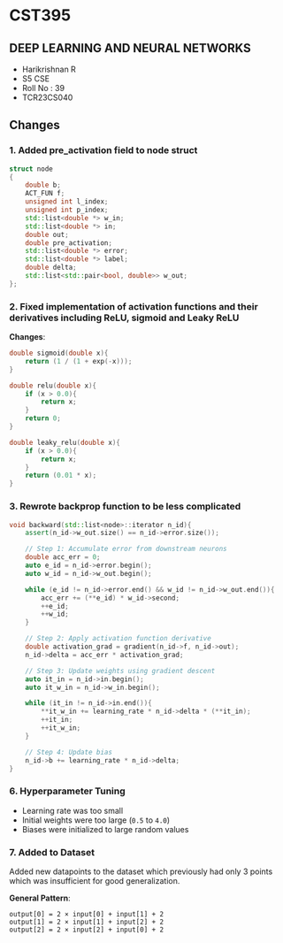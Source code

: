# CST395

## DEEP LEARNING AND NEURAL NETWORKS

- Harikrishnan R <br>
- S5 CSE <br>
- Roll No : 39 <br>
- TCR23CS040

## Changes

### 1. Added pre_activation field to node struct

```cpp
struct node
{
    double b;
    ACT_FUN f;
    unsigned int l_index;
    unsigned int p_index;
    std::list<double *> w_in;
    std::list<double *> in;
    double out;
    double pre_activation;
    std::list<double *> error;
    std::list<double *> label;
    double delta;
    std::list<std::pair<bool, double>> w_out;
};
```

### 2. Fixed implementation of activation functions and their derivatives including ReLU, sigmoid and Leaky ReLU

**Changes**:

```cpp
double sigmoid(double x){
    return (1 / (1 + exp(-x)));
}

double relu(double x){
    if (x > 0.0){
        return x;
    }
    return 0;
}

double leaky_relu(double x){
    if (x > 0.0){
        return x;
    }
    return (0.01 * x);
}
```

### 3. Rewrote backprop function to be less complicated

```cpp
void backward(std::list<node>::iterator n_id){
    assert(n_id->w_out.size() == n_id->error.size());

    // Step 1: Accumulate error from downstream neurons
    double acc_err = 0;
    auto e_id = n_id->error.begin();
    auto w_id = n_id->w_out.begin();

    while (e_id != n_id->error.end() && w_id != n_id->w_out.end()){
        acc_err += (**e_id) * w_id->second;
        ++e_id;
        ++w_id;
    }

    // Step 2: Apply activation function derivative
    double activation_grad = gradient(n_id->f, n_id->out);
    n_id->delta = acc_err * activation_grad;

    // Step 3: Update weights using gradient descent
    auto it_in = n_id->in.begin();
    auto it_w_in = n_id->w_in.begin();

    while (it_in != n_id->in.end()){
        **it_w_in += learning_rate * n_id->delta * (**it_in);
        ++it_in;
        ++it_w_in;
    }

    // Step 4: Update bias
    n_id->b += learning_rate * n_id->delta;
}
```

### 6. Hyperparameter Tuning

- Learning rate was too small
- Initial weights were too large (`0.5` to `4.0`)
- Biases were initialized to large random values

### 7. Added to Dataset

Added new datapoints to the dataset which previously had only 3 points which was insufficient for good generalization.

**General Pattern**:

```
output[0] = 2 × input[0] + input[1] + 2
output[1] = 2 × input[1] + input[2] + 2
output[2] = 2 × input[2] + input[0] + 2
```

